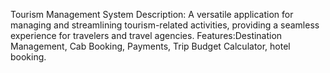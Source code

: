 Tourism Management System 
Description: A versatile application for managing and streamlining tourism-related activities, providing a seamless experience for travelers and travel agencies.
Features:Destination Management, Cab Booking, Payments, Trip Budget Calculator, hotel booking.
